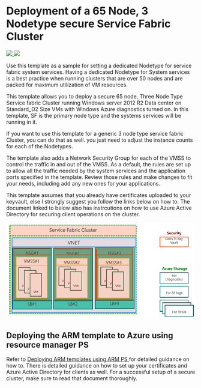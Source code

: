 # Deployment of a 65 Node, 3 Nodetype secure Service Fabric Cluster

<a href="https://portal.azure.com/#create/Microsoft.Template/uri/https%3A%2F%2Fraw.githubusercontent.com%2FAzure%2Fazure-quickstart-templates%2Fmaster%2Fservice-fabric-secure-cluster-65-node-3-nodetype%2Fazuredeploy.json" target="_blank">
    <img src="http://azuredeploy.net/deploybutton.png"/>
</a>
<a href="http://armviz.io/#/?load=https%3A%2F%2Fraw.githubusercontent.com%2FAzure%2Fazure-quickstart-templates%2Fmaster%2Fservice-fabric-secure-cluster-65-node-3-nodetype%2Fazuredeploy.json" target="_blank">
    <img src="http://armviz.io/visualizebutton.png"/>
</a>

Use this template as a sample for setting a dedicated Nodetype for service fabric system services. Having a dedicated Nodetype for System services is a best practice when running clusters that are over 50 nodes and are packed for maximum utilization of VM resources.

This template allows you to deploy a secure 65 node, Three Node Type Service fabric Cluster running Windows server 2012 R2 Data center on Standard_D2 Size VMs with Windows Azure diagnostics turned on. In this template, SF is the primary node type and the systems services will be running in it. 

If you want to use this template for a generic 3 node type service fabric Cluster, you can do that as well. you just need to adjust the instance counts for each of the Nodetypes.

The template also adds a Network Security Group for each of the VMSS to control the traffic in and out of the VMSS. As a default, the rules are set up to allow all the traffic needed by the system services and the application ports specified in the template. Review those rules and make changes to fit your needs, including add any new ones for your applications.

This template assumes that you already have certificates uploaded to your keyvault, else I strongly suggest you follow the links below on how to. The document linked to below also has instrcutions on how to use Azure Active Directory for securing client operations on the cluster. 

![Picture of the cluster resources][NSG]

## Deploying the ARM template to Azure using resource manager PS 

Refer to [Deploying ARM templates using ARM PS ](https://azure.microsoft.com/documentation/articles/service-fabric-cluster-creation-via-arm/) for detailed guidance on how to. There is detailed guidance on how to set up your certificates and Azure Active Directory for clients as well. For a successful setup of a secure cluster, make sure to read that document thoroughly. 


<!--Image references-->
[DownloadTemplate]: ./DownloadTemplate.png
[NSG]: ./NSG1.PNG



